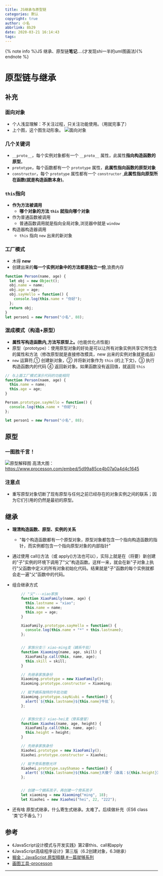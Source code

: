 ```yaml
---
title: JS继承与原型链
categories: 默认
copyright: true
author: 小名
abbrlink: 8b29
date: 2020-03-21 16:14:43
tags:
---
```


{% note info %}JS 继承、原型链**笔记**....(才发现shi一半的uml图画法){% endnote %}

<!-- more -->

# 原型链与继承

## 补充

### 面向对象
- 个人浅显理解：不关注过程，只关注功能使用。（用就完事了）
- 上个图，这个图生动形象。
![面向对象](https://cdn.llow22.com/picture/664ba37eeee9f4623c06c066867f1d38_720w.jpg)
### 几个关键词

- `__proto__`，每个实例对象都有一个 `__proto__` 属性，此属性**指向构造函数的原型**。
- `prototype`，每个函数都有一个 `prototype` 属性，**此属性指向函数的原型对象**
- `constructor`，每个 `prototype` 属性都有一个 `constructor` ,**此属性指向原型所在函数(就是构造函数本身)**。

### `this`指向

- **作为方法被调用**
  - **哪个对象的方法 `this` 就指向哪个对象**
- 作为普通函数被调用
  - 普通函数调用就是指向全局对象,浏览器中就是 `window`
- 构造器构造器调用
  - `this` 指向 `new` 出来的新对象

### 工厂模式

- 木得 **new**
- 创建出来的**每一个实例对象中的方法都是独立一份**,浪费内存

```javascript
function Person(name, age) {
  let obj = new Object();
  obj.name = name;
  obj.age = age;
  obj.sayHello = function() {
    console.log(this.name + "你好");
  };
  return obj;
}
let person1 = new Person("小名", 88);
```

### 混成模式（构造+原型）

- **属性写构造函数内,方法写原型上。**(也能优化点性能)
- 原型（prototype）：使用原型对象的好处是可以让所有对象实例共享它所包含的属性和方法（修改原型就是直接修改模具，new 出来的实例对象就是成品）
- `new` 运算符,① 创建新对象，② 并将新对象作为 `this` (的上下文)，③ 执行构造函数内的代码 ④ 返回新对象。如果函数没有返回值，就返回 `this`

```javascript
// 与上面工厂模式演示代码的功能相同
function Person(naem, age) {
  this.name = name;
  this.age = age;
}

Person.prototype.sayHello = function() {
  console.log(this.name + "你好");
};

let person1 = new Person("小名", 88);
```

## 原型

### 一图胜千言！

![原型解释图](https://cdn.llow22.com/picture/%E5%8E%9F%E5%9E%8B%20(1).png)
高清大图： https://www.processon.com/embed/5d99a85ce4b07a0a4d4c1645

### 注意点

- 重写原型对象切断了现有原型与任何之前已经存在的对象实例之间的联系；因为它们引用的仍然是最初的原型。

## 继承

- **理清构造函数、原型、实例的关系**
  - "每个构造函数都有一个原型对象，原型对象都包含一个指向构造函数的指针，而实例都包含一个指向原型对象的内部指针"
- 通过使用 call()方法（或 apply()方法也可以），实际上就是在（将要）新创建的"子"实例的环境下调用了"父"构造函数。这样一来，就会在新"子对象上执行"父函数中定义的所有对象初始化代码。结果就是"子"函数的每个实例就都会走一遍"父"函数中的代码。
- 组合继承方式

  ```javascript
      // "父"---xiao家族
      function XiaoFamily(name, age) {
        this.lastname = "xiao";
        this.name = name;
        this.age = age;
      }

      XiaoFamily.prototype.sayHello = function() {
        console.log(this.name + "*" + this.lastname);
      };


      // 家族分支① xiao-ming支（嫡系牛批）
      function Xiaoming(name, age, skill) {
        XiaoFamily.call(this, name, age);
        this.skill = skill;
      }

      // 先继承家族身份
      Xiaoming.prototype = new XiaoFamily();
      Xiaoming.prototype.constructor = Xiaoming;

      // 赋予嫡系独特的牛批功能
      Xiaoming.prototype.sayNiubi = function() {
        alert(`${this.lastname}${this.name}牛批`);
      };


      // 家族分支② xiao-hei支（旁系傻冒）
      function Xiaohei(name, age, height) {
        XiaoFamily.call(this, name, age);
        this.height = height;
      }

      // 先继承家族身份
      Xiaohei.prototype = new XiaoFamily();
      Xiaohei.prototype.constructor = Xiaohei;

      // 赋予旁系憨憨光环
      Xiaohei.prototype.sayShamao = function() {
        alert(`${this.lastname}${this.name}大傻个（身高：${this.height}）`);
      };


      // 创建一个嫡系孩子，再创建一个旁系孩子
      let xiaoming = new Xiaoming("ming", 18);
      let Xiaohei = new Xiaohei("hei", 22, "222");
  ```

- 还有啥 原型式继承，什么寄生式继承。太难了。后续做补充（ES6 class '类'它不香么？）

## 参考
- 《JavaScript设计模式与开发实践》第2章this、call和apply
- 《JavaScript高级程序设计》第三版（6.2创建对象，6.3继承）
- [掘金：JavaScript 原型精髓 #一篇就够系列](https://juejin.im/post/5bcdb6c6f265da0afd4b75c0#heading-6)
- [画图工具-processon](https://www.processon.com/diagrams)
---